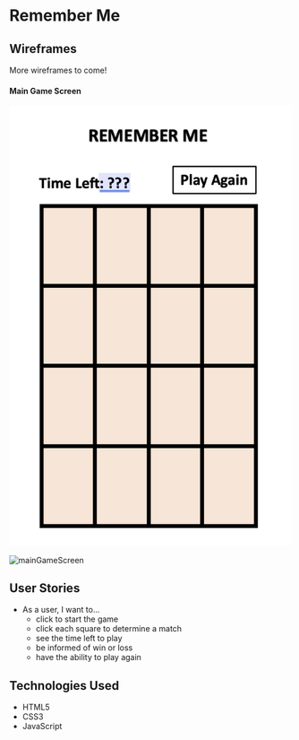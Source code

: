 # Remember Me

## Wireframes

More wireframes to come!

#### Main Game Screen
![mainGameBoard](imgs/mainGameboardRM.png)

<img src="https//github.com/mainGameboardRM.png" alt="mainGameScreen" width="250"/>

## User Stories

- As a user, I want to...
  - click to start the game
  - click each square to determine a match
  - see the time left to play
  - be informed of win or loss
  - have the ability to play again

## Technologies Used
- HTML5
- CSS3
- JavaScript
